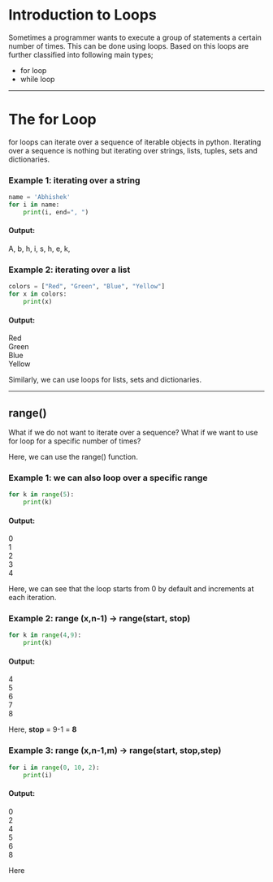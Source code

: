 # Introduction to Loops
Sometimes a programmer wants to execute a group of statements a certain number of times. This can be done using loops. Based on this loops are further classified into following main types; 
- for loop
- while loop
---

# The for Loop
for loops can iterate over a sequence of iterable objects in python. Iterating over a sequence is nothing but iterating over strings, lists, tuples, sets and dictionaries.

### Example 1: iterating over a string

```python 
name = 'Abhishek'
for i in name:
    print(i, end=", ")
```
#### Output:

A, b, h, i, s, h, e, k,
 

### Example 2: iterating over a list

``` python 
colors = ["Red", "Green", "Blue", "Yellow"]
for x in colors:
    print(x)
```
#### Output:

Red\
Green\
Blue\
Yellow

Similarly, we can use loops for lists, sets and dictionaries.

---
## range()
What if we do not want to iterate over a sequence? What if we want to use for loop for a specific number of times?

Here, we can use the range() function.

### Example 1: we can also loop over a specific range
```python
for k in range(5):
    print(k)
```
#### Output:

0\
1\
2\
3\
4

Here, we can see that the loop starts from 0 by default and increments at each iteration.

### Example 2: range (x,n-1) -> range(start, stop)
```python
for k in range(4,9):
    print(k)
```
#### Output:

4\
5\
6\
7\
8

Here, **stop** = 9-1 = **8** 

### Example 3: range (x,n-1,m) -> range(start, stop,step)
```python
for i in range(0, 10, 2):
    print(i)  
```
#### Output:

0\
2\
4\
5\
6\
8

Here 




